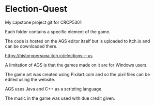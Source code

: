 # Election-Quest


My capstone project git for CRCP5301 


Each folder contains a specific element of the game. 


The code is hosted on the AGS editor itself but is uploaded to Itch.io and can be downloaded there.

https://historypersona.itch.io/elections-r-us

A limitation of AGS is that the games made on it are for Windows users.


The game art was created using Pixilart.com and so the pixil files can be edited using the website. 


AGS uses Java and C++ as a scripting language.


The music in the game was used with due credit given.
